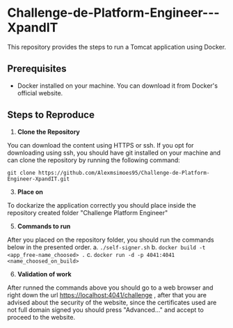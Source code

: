 # Challenge-de-Platform-Engineer---XpandIT

This repository provides the steps to run a Tomcat application using Docker.

## Prerequisites

- Docker installed on your machine. You can download it from Docker's official website.

## Steps to Reproduce

1. **Clone the Repository**

You can download the content using HTTPS or ssh. If you opt for downloading using ssh, you should have git installed on your machine and can clone the repository by running the following command:
   
   `git clone https://github.com/Alexmsimoes95/Challenge-de-Platform-Engineer-XpandIT.git`

3. **Place on**

To dockarize the application correctly you should place inside the repository created folder "Challenge Platform Engineer"

5. **Commands to run**

After you placed on the repository folder, you should run the commands below in the presented order.
     a. `./self-signer.sh`
     b. `docker build -t <app_free-name_choosed> .`
     c. `docker run -d -p 4041:4041 <name_choosed_on_build>`

6. **Validation of work**

After runned the commands above you should go to a web browser and right down the url [https://localhost:4041/challenge](https://localhost:4041/challenge) , after that you are advised about the security of the website, since the certificates used are not full domain signed you should press "Advanced..." and accept to proceed to the website.
